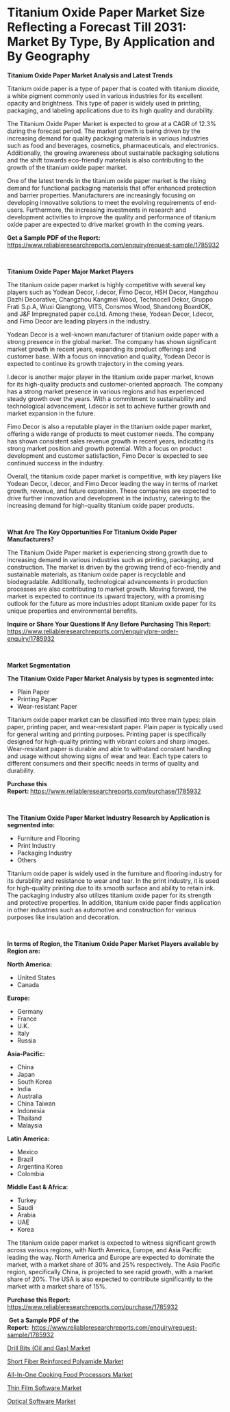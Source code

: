 <p><h1>Titanium Oxide Paper Market Size Reflecting a Forecast Till 2031: Market By Type, By Application and By Geography</h1></p><p><strong>Titanium Oxide Paper Market Analysis and Latest Trends</strong></p>
<p><p>Titanium oxide paper is a type of paper that is coated with titanium dioxide, a white pigment commonly used in various industries for its excellent opacity and brightness. This type of paper is widely used in printing, packaging, and labeling applications due to its high quality and durability.</p><p>The Titanium Oxide Paper Market is expected to grow at a CAGR of 12.3% during the forecast period. The market growth is being driven by the increasing demand for quality packaging materials in various industries such as food and beverages, cosmetics, pharmaceuticals, and electronics. Additionally, the growing awareness about sustainable packaging solutions and the shift towards eco-friendly materials is also contributing to the growth of the titanium oxide paper market.</p><p>One of the latest trends in the titanium oxide paper market is the rising demand for functional packaging materials that offer enhanced protection and barrier properties. Manufacturers are increasingly focusing on developing innovative solutions to meet the evolving requirements of end-users. Furthermore, the increasing investments in research and development activities to improve the quality and performance of titanium oxide paper are expected to drive market growth in the coming years.</p></p>
<p><strong>Get a Sample PDF of the Report:&nbsp;</strong> <a href="https://www.reliableresearchreports.com/enquiry/request-sample/1785932">https://www.reliableresearchreports.com/enquiry/request-sample/1785932</a></p>
<p>&nbsp;</p>
<p><strong>Titanium Oxide Paper Major Market Players</strong></p>
<p><p>The titanium oxide paper market is highly competitive with several key players such as Yodean Decor, I.decor, Fimo Decor, HSH Decor, Hangzhou Dazhi Decorative, Changzhou Kangmei Wood, Technocell Dekor, Gruppo Frati S.p.A, Wuxi Qiangtong, VITS, Consmos Wood, Shandong BoardOK, and J&F Impregnated paper co.Ltd. Among these, Yodean Decor, I.decor, and Fimo Decor are leading players in the industry.</p><p>Yodean Decor is a well-known manufacturer of titanium oxide paper with a strong presence in the global market. The company has shown significant market growth in recent years, expanding its product offerings and customer base. With a focus on innovation and quality, Yodean Decor is expected to continue its growth trajectory in the coming years.</p><p>I.decor is another major player in the titanium oxide paper market, known for its high-quality products and customer-oriented approach. The company has a strong market presence in various regions and has experienced steady growth over the years. With a commitment to sustainability and technological advancement, I.decor is set to achieve further growth and market expansion in the future.</p><p>Fimo Decor is also a reputable player in the titanium oxide paper market, offering a wide range of products to meet customer needs. The company has shown consistent sales revenue growth in recent years, indicating its strong market position and growth potential. With a focus on product development and customer satisfaction, Fimo Decor is expected to see continued success in the industry.</p><p>Overall, the titanium oxide paper market is competitive, with key players like Yodean Decor, I.decor, and Fimo Decor leading the way in terms of market growth, revenue, and future expansion. These companies are expected to drive further innovation and development in the industry, catering to the increasing demand for high-quality titanium oxide paper products.</p></p>
<p>&nbsp;</p>
<p><strong>What Are The Key Opportunities For Titanium Oxide Paper Manufacturers?</strong></p>
<p><p>The Titanium Oxide Paper market is experiencing strong growth due to increasing demand in various industries such as printing, packaging, and construction. The market is driven by the growing trend of eco-friendly and sustainable materials, as titanium oxide paper is recyclable and biodegradable. Additionally, technological advancements in production processes are also contributing to market growth. Moving forward, the market is expected to continue its upward trajectory, with a promising outlook for the future as more industries adopt titanium oxide paper for its unique properties and environmental benefits.</p></p>
<p><strong>Inquire or Share Your Questions If Any Before Purchasing This Report:</strong> <a href="https://www.reliableresearchreports.com/enquiry/pre-order-enquiry/1785932">https://www.reliableresearchreports.com/enquiry/pre-order-enquiry/1785932</a></p>
<p>&nbsp;</p>
<p><strong>Market Segmentation</strong></p>
<p><strong>The Titanium Oxide Paper Market Analysis by types is segmented into:</strong></p>
<p><ul><li>Plain Paper</li><li>Printing Paper</li><li>Wear-resistant Paper</li></ul></p>
<p><p>Titanium oxide paper market can be classified into three main types: plain paper, printing paper, and wear-resistant paper. Plain paper is typically used for general writing and printing purposes. Printing paper is specifically designed for high-quality printing with vibrant colors and sharp images. Wear-resistant paper is durable and able to withstand constant handling and usage without showing signs of wear and tear. Each type caters to different consumers and their specific needs in terms of quality and durability.</p></p>
<p><strong>Purchase this Report:&nbsp;</strong><a href="https://www.reliableresearchreports.com/purchase/1785932">https://www.reliableresearchreports.com/purchase/1785932</a></p>
<p>&nbsp;</p>
<p><strong>The Titanium Oxide Paper Market Industry Research by Application is segmented into:</strong></p>
<p><ul><li>Furniture and Flooring</li><li>Print Industry</li><li>Packaging Industry</li><li>Others</li></ul></p>
<p><p>Titanium oxide paper is widely used in the furniture and flooring industry for its durability and resistance to wear and tear. In the print industry, it is used for high-quality printing due to its smooth surface and ability to retain ink. The packaging industry also utilizes titanium oxide paper for its strength and protective properties. In addition, titanium oxide paper finds application in other industries such as automotive and construction for various purposes like insulation and decoration.</p></p>
<p>&nbsp;</p>
<p><strong>In terms of Region, the Titanium Oxide Paper Market Players available by Region are:</strong></p>
<p>
    <p> <strong> North America: </strong>
        <ul>
            <li>United States</li>
            <li>Canada</li>
        </ul>
        </p> 
    <p> <strong> Europe: </strong>
        <ul>
            <li>Germany</li>
            <li>France</li>
            <li>U.K.</li>
            <li>Italy</li>
            <li>Russia</li>
        </ul>
        </p> 
    <p> <strong> Asia-Pacific: </strong>
        <ul>
            <li>China</li>
            <li>Japan</li>
            <li>South Korea</li>
            <li>India</li>
            <li>Australia</li>
            <li>China Taiwan</li>
            <li>Indonesia</li>
            <li>Thailand</li>
            <li>Malaysia</li>
        </ul>
        </p> 
    <p> <strong> Latin America: </strong>
        <ul>
            <li>Mexico</li>
            <li>Brazil</li>
            <li>Argentina Korea</li>
            <li>Colombia</li>
        </ul>
        </p> 
    <p> <strong> Middle East & Africa: </strong>
        <ul>
            <li>Turkey</li>
            <li>Saudi</li>
            <li>Arabia</li>
            <li>UAE</li>
            <li>Korea</li>
        </ul>
    </p>
    </p>
<p><p>The titanium oxide paper market is expected to witness significant growth across various regions, with North America, Europe, and Asia Pacific leading the way. North America and Europe are expected to dominate the market, with a market share of 30% and 25% respectively. The Asia Pacific region, specifically China, is projected to see rapid growth, with a market share of 20%. The USA is also expected to contribute significantly to the market with a market share of 15%.</p></p>
<p><strong>Purchase this Report: </strong><a href="https://www.reliableresearchreports.com/purchase/1785932">https://www.reliableresearchreports.com/purchase/1785932</a></p>
<p>&nbsp;<strong>Get a Sample PDF of the Report:&nbsp;&nbsp;</strong><a href="https://www.reliableresearchreports.com/enquiry/request-sample/1785932">https://www.reliableresearchreports.com/enquiry/request-sample/1785932</a></p>
<p><strong></strong></p>
<p><p><a href="https://issuu.com/reportprime-2/docs/drill-bits-oil-and-gas-market-size-2030.pptx">Drill Bits (Oil and Gas) Market</a></p><p><a href="https://github.com/yoshih12/Market-Research-Report-List-2/blob/main/short-fiber-reinforced-polyamide-market.md">Short Fiber Reinforced Polyamide Market</a></p><p><a href="https://issuu.com/reportprime-2/docs/all-in-one-cooking-food-processors-market-size-203">All-In-One Cooking Food Processors Market</a></p><p><a href="https://medium.com/@cletaturner879789/thin-film-software-market-insight-market-trends-growth-forecasted-from-2024-to-2031-acfd1eb1d451">Thin Film Software Market</a></p><p><a href="https://medium.com/@cletaturner879789/optical-software-market-exploring-market-share-market-trends-and-future-growth-02c70e9f049a">Optical Software Market</a></p></p>